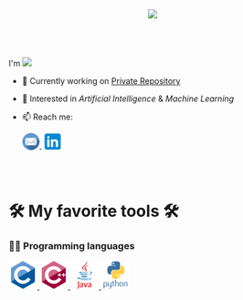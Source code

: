 <!--
**AsifArmanRahman/AsifArmanRahman** is a ✨ _special_ ✨ repository because its `README.md` (this file) appears on your GitHub profile.

Here are some ideas to get you started:

- 🔭 I’m currently working on ...
- 🌱 I’m currently learning ...
- 👯 I’m looking to collaborate on ...
- 🤔 I’m looking for help with ...
- 💬 Ask me about ...
- 📫 How to reach me: ...
- 😄 Pronouns: ...
- ⚡ Fun fact: ...
-->

<div align="center">  
  <!-- Typing SVG (https://git.io/typing-svg) -->
  <img src="https://readme-typing-svg.herokuapp.com?font=PT+Sans&size=48&color=663399&center=true&multiline=true&width=380&height=74&lines=Hello+World+%F0%9F%8C%8F" />  
</div>
</br></br></br>

<a align="bottom">I'm  <img src="https://readme-typing-svg.herokuapp.com?font=Roboto&size=15&color=663399&multiline=true&width=134&height=20&lines=Asif+Arman+Rahman" /> </a>



- 🔭 Currently working on [Private Repository](https://github.com/AsifArmanRahman/Watch-List)
- 🤔 Interested in *Artificial Intelligence* & *Machine Learning*
- 📫 Reach me: 

     <a href="mailto:asifarmanrahman@gmail.com"> <img src="https://github.com/AsifArmanRahman/AsifArmanRahman/blob/main/img/icons/email/email.png" height="30px" style="vertical-align:bottom" /> </a>
     <a href="https://www.linkedin.com/in/asifarmanrahman/"> <img src="https://github.com/AsifArmanRahman/AsifArmanRahman/blob/main/img/icons/linkedin/linkedin-white.svg" height="30px" style="vertical-align:bottom" /> </a>
     


</br></br>


# 🛠️ My favorite tools 🛠️



<!--
    Programming languages
-->

### 👨‍💻 Programming languages

<p align="left"> 
  <!-- C -->
  <a href="https://www.cprogramming.com/" target="_blank" rel="noreferrer"> <img src="https://github.com/AsifArmanRahman/AsifArmanRahman/blob/main/img/icons/c/c-original.svg" alt="c" width="50" height="50"/> </a> 
  <!-- C++ -->
  <a href="https://www.w3schools.com/cpp/" target="_blank" rel="noreferrer"> <img src="https://github.com/AsifArmanRahman/AsifArmanRahman/blob/main/img/icons/cplusplus/cplusplus-original.svg" alt="cplusplus" width="50" height="50"/> </a> 
  <!-- Java -->
  <a href="https://www.java.com" target="_blank" rel="noreferrer"> <img src="https://github.com/AsifArmanRahman/AsifArmanRahman/blob/main/img/icons/java/java-original-wordmark.svg" alt="java" width="50" height="50"/> </a> 
  <!-- Python -->
  <a href="https://www.python.org" target="_blank" rel="noreferrer"> <img src="https://github.com/AsifArmanRahman/AsifArmanRahman/blob/main/img/icons/python/python-original-wordmark.svg" alt="python" width="50" height="50"/> </a> 
</p>
